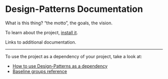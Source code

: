 # Design-Patterns Documentation

What is this thing? “the motto”, the goals, the vision.

To learn about the project, [install it](how-to/how-to-load-in-pharo.md).

Links to additional documentation.

---

To use the project as a dependency of your project, take a look at:

- [How to use Design-Patterns as a dependency](how-to/how-to-use-as-dependency-in-pharo.md)
- [Baseline groups reference](reference/Baseline-groups.md)
